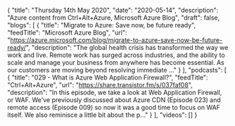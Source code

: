 {
  "title": "Thursday 14th May 2020",
  "date": "2020-05-14",
  "description": "Azure content from Ctrl+Alt+Azure, Microsoft Azure Blog",
  "draft": false,
  "blogs": [
    {
      "title": "Migrate to Azure: Save now, be future ready",
      "feedTitle": "Microsoft Azure Blog",
      "url": "https://azure.microsoft.com/blog/migrate-to-azure-save-now-be-future-ready/",
      "description": "The global health crisis has transformed the way we work and live. Remote work has surged across industries, and the ability to scale and manage your business from anywhere has become essential. As our customers are moving beyond resolving immediate ..."
    }
  ],
  "podcasts": [
    {
      "title": "029 - What is Azure Web Application Firewall?",
      "feedTitle": "Ctrl+Alt+Azure",
      "url": "https://share.transistor.fm/s/037faf08",
      "description": "In this episode, we take a look at Web Application Firewall, or WAF. We've previously discussed about Azure CDN (Episode 023) and remote access (Episode 009) so now it was a good time to focus on WAF itself. We also reminisce a little bit about the p..."
    }
  ],
  "videos": []
}